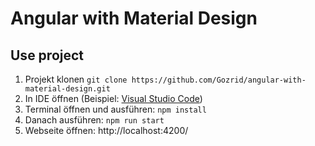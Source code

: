 # Angular with Material Design

## Use project
1. Projekt klonen `git clone https://github.com/Gozrid/angular-with-material-design.git`
2. In IDE öffnen (Beispiel: [Visual Studio Code](https://code.visualstudio.com/))
3. Terminal öffnen und ausführen: `npm install`
4. Danach ausführen: `npm run start`
5. Webseite öffnen: http://localhost:4200/
